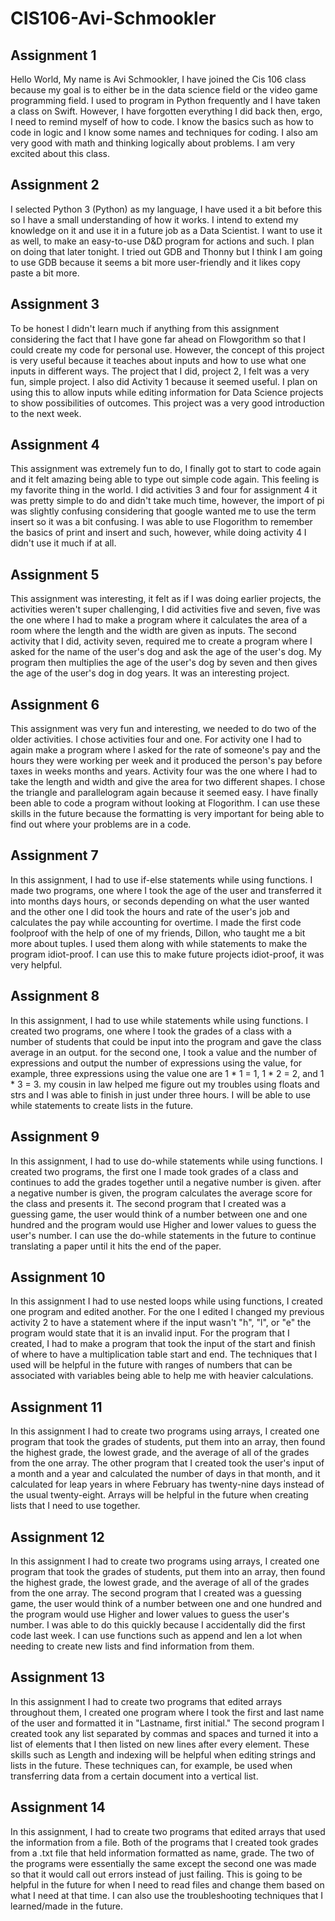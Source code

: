 # CIS106-Avi-Schmookler

## Assignment 1

Hello World, My name is Avi Schmookler, I have joined the Cis 106 class because my goal is to either be in the data science field or the video game programming field. I used to program in Python frequently and I have taken a class on Swift. However, I have forgotten everything I did back then, ergo, I need to remind myself of how to code. I know the basics such as how to code in logic and I know some names and techniques for coding. I also am very good with math and thinking logically about problems. I am very excited about this class.

## Assignment 2

I selected Python 3 (Python) as my language, I have used it a bit before this so I have a small understanding of how it works. I intend to extend my knowledge on it and use it in a future job as a Data Scientist. I want to use it as well, to make an easy-to-use D&D program for actions and such. I plan on doing that later tonight. I tried out GDB and Thonny but I think I am going to use GDB because it seems a bit more user-friendly and it likes copy paste a bit more.

## Assignment 3

To be honest I didn't learn much if anything from this assignment considering the fact that I have gone far ahead on Flowgorithm so that I could create my code for personal use. However, the concept of this project is very useful because it teaches about inputs and how to use what one inputs in different ways. The project that I did, project 2, I felt was a very fun, simple project. I also did Activity 1 because it seemed useful. I plan on using this to allow inputs while editing information for Data Science projects to show possibilities of outcomes. This project was a very good introduction to the next week.

## Assignment 4

This assignment was extremely fun to do, I finally got to start to code again and it felt amazing being able to type out simple code again. This feeling is my favorite thing in the world. I did activities 3 and four for assignment 4 it was pretty simple to do and didn't take much time, however, the import of pi was slightly confusing considering that google wanted me to use the term insert so it was a bit confusing. I was able to use Flogorithm to remember the basics of print and insert and such, however, while doing activity 4 I didn't use it much if at all.

## Assignment 5

This assignment was interesting, it felt as if I was doing earlier projects, the activities weren't super challenging, I did activities five and seven, five was the one where I had to make a program where it calculates the area of a room where the length and the width are given as inputs. The second activity that I did, activity seven, required me to create a program where I asked for the name of the user's dog and ask the age of the user's dog. My program then multiplies the age of the user's dog by seven and then gives the age of the user's dog in dog years. It was an interesting project.

## Assignment 6

This assignment was very fun and interesting, we needed to do two of the older activities. I chose activities four and one. For activity one I had to again make a program where I asked for the rate of someone's pay and the hours they were working per week and it produced the person's pay before taxes in weeks months and years. Activity four was the one where I had to take the length and width and give the area for two different shapes. I chose the triangle and parallelogram again because it seemed easy. I have finally been able to code a program without looking at Flogorithm. I can use these skills in the future because the formatting is very important for being able to find out where your problems are in a code.

## Assignment 7

In this assignment, I had to use if-else statements while using functions. I made two programs, one where I took the age of the user and transferred it into months days hours, or seconds depending on what the user wanted and the other one I did took the hours and rate of the user's job and calculates the pay while accounting for overtime. I made the first code foolproof with the help of one of my friends, Dillon, who taught me a bit more about tuples. I used them along with while statements to make the program idiot-proof. I can use this to make future projects idiot-proof, it was very helpful.

## Assignment 8

In this assignment, I had to use while statements while using functions. I created two programs, one where I took the grades of a class with a number of students that could be input into the program and gave the class average in an output. for the second one, I took a value and the number of expressions and output the number of expressions using the value, for example, three expressions using the value one are 1 * 1 = 1, 1 * 2 = 2, and 1 * 3 = 3. my cousin in law helped me figure out my troubles using floats and strs and I was able to finish in just under three hours. I will be able to use while statements to create lists in the future.

## Assignment 9

In this assignment, I had to use do-while statements while using functions. I created two programs, the first one I made took grades of a class and continues to add the grades together until a negative number is given. after a negative number is given, the program calculates the average score for the class and presents it. The second program that I created was a guessing game, the user would think of a number between one and one hundred and the program would use Higher and lower values to guess the user's number. I can use the do-while statements in the future to continue translating a paper until it hits the end of the paper.

## Assignment 10

In this assignment I had to use nested loops while using functions, I created one program and edited another. For the one I edited I changed my previous activity 2 to have a statement where if the input wasn't "h", "l", or "e" the program would state that it is an invalid input. For the program that I created, I had to make a program that took the input of the start and finish of where to have a multiplication table start and end. The techniques that I used will be helpful in the future with ranges of numbers that can be associated with variables being able to help me with heavier calculations.

## Assignment 11

In this assignment I had to create two programs using arrays, I created one program that took the grades of students, put them into an array, then found the highest grade, the lowest grade, and the average of all of the grades from the one array. The other program that I created took the user's input of a month and a year and calculated the number of days in that month, and it calculated for leap years in where February has twenty-nine days instead of the usual twenty-eight. Arrays will be helpful in the future when creating lists that I need to use together.

## Assignment 12

In this assignment I had to create two programs using arrays, I created one program that took the grades of students, put them into an array, then found the highest grade, the lowest grade, and the average of all of the grades from the one array. The second program that I created was a guessing game, the user would think of a number between one and one hundred and the program would use Higher and lower values to guess the user's number. I was able to do this quickly because I accidentally did the first code last week. I can use functions such as append and len a lot when needing to create new lists and find information from them. 

## Assignment 13

In this assignment I had to create two programs that edited arrays throughout them, I created one program where I took the first and last name of the user and formatted it in "Lastname, first initial." The second program I created took any list separated by commas and spaces and turned it into a list of elements that I then listed on new lines after every element. These skills such as Length and indexing will be helpful when editing strings and lists in the future. These techniques can, for example, be used when transferring data from a certain document into a vertical list.

## Assignment 14

In this assignment, I had to create two programs that edited arrays that used the information from a file. Both of the programs that I created took grades from a .txt file that held information formatted as name, grade. The two of the programs were essentially the same except the second one was made so that it would call out errors instead of just failing. This is going to be helpful in the future for when I need to read files and change them based on what I need at that time. I can also use the troubleshooting techniques that I learned/made in the future.
